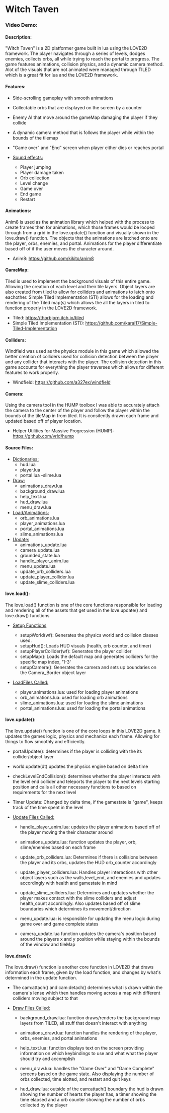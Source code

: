# Witch Taven

### Video Demo:

#### __Description:__ 

"Witch Taven" is a 2D platformer game built in lua using the LOVE2D framework. The player navigates through a series of levels, dodges enemies, collects orbs, all while trying to reach the portal to progress. The game features animations, collision physics, and a dynamic camera method. Alot of the visuals that are not animated were managed through TILED which is a great fit for lua and the LOVE2D framework.

#### __Features:__

- Side-scrolling gameplay with smooth animations
- Collectable orbs that are displayed on the screen by a counter
- Enemy AI that move around the gameMap damaging the player if they collide
- A dynamic camera method that is follows the player while within the bounds of the tilemap
- "Game over" and "End" screen when player either dies or reaches portal 

- <ins>Sound effects:</ins>
    - Player jumping
    - Player damage taken
    - Orb collection
    - Level change
    - Game over
    - End game
    - Restart

#### __Animations:__

Anim8 is used as the animation library which helped with the process to create frames then for animations, which those frames would be looped through from a grid in the love.update() function and visually shown in the love.draw() function. The objects that the animations are latched onto are the player, orbs, enemies, and portal. Animations for the player differentiate based off of if the user moves the character around.

- Anim8: https://github.com/kikito/anim8

#### __GameMap:__

Tiled is used to implement the background visuals of this entire game. Allowing the creation of each level and their tile layers. Object layers are also created from tiled to allow for colliders and animations to latch onto eachother. Simple Tiled Implementation (STI) allows for the loading and rendering of the Tiled map(s) which allows the all the layers in tiled to function properly in the LOVE2D framework.

- Tiled: https://thorbjorn.itch.io/tiled
- Simple Tiled Implementation (STI): https://github.com/karai17/Simple-Tiled-Implementation

#### __Colliders:__

Windfield was used as the physics module in this game which allowed the better creation of colliders used for collision detection between the player and any collider that interacts with the player. The collision detection in this game accounts for everything the player traverses which allows for different features to work properly.

- Windfield: https://github.com/a327ex/windfield

#### __Camera:__

Using the camera tool in the HUMP toolbox I was able to accurately attach the camera to the center of the player and follow the player within the bounds of the tileMap in from tiled. It is consitently drawn each frame and updated based off of player location.

- Helper Utilities for Massive Progression (HUMP): https://github.com/vrld/hump

#### __Source Files:__

- <ins>Dictionaries:</ins>
    - hud.lua
    - player.lua
    - portal.lua
    -slime.lua
- <ins>Draw:</ins>
    - animations_draw.lua
    - background_draw.lua
    - help_text.lua
    - hud_draw.lua
    - menu_draw.lua
- <ins>Load/Animations:</ins>
    - orb_animations.lua
    - player_animations.lua
    - portal_animations.lua
    - slime_animations.lua
- <ins>Update:</ins>
    - animations_update.lua
    - camera_update.lua
    - grounded_state.lua
    - handle_player_anim.lua
    - menu_update.lua
    - update_orb_colliders.lua
    - update_player_collider.lua
    - update_slime_colliders.lua

#### __love.load():__

The love.load() function is one of the core functions responsible for loading and rendering all of the assets that get used in the love.update() and love.draw() functions

- <ins>Setup Functions</ins>
    - setupWorld(wf): Generates the physics world and collision classes used.
    - setupHud(): Loads HUD visuals (health, orb counter, and timer)
    - setupPlayerCollider(wf): Generates the player collider
    - setupMap(): Loads the default map and generates colliders for the specific map index, '1-3'
    - setupCamera(): Generates the camera and sets up boundaries on the Camera_Border object layer

- <ins>LoadFiles Called:</ins>
    - player.animations.lua: used for loading player animations
    - orb_animations.lua: used for loading orb animations
    - slime_animations.lua: used for loading the slime animations
    - portal_animations.lua: used for loading the portal animations

#### __love.update():__

The love.update() function is one of the core loops in this LOVE2D game. It updates the games logic, physics and mechanics each frame. Allowing for things to flow smoothly and efficiently.

- portalUpdate(): determines if the player is colliding with the its collider/object layer

- world:update(dt) updates the physics engine based on delta time

- checkLevelEndCollision(): determines whether the player interacts with the level end collider and teleports the player to the next levels starting position and calls all other necessary functions to based on requirements for the next level

- Timer Update: Changed by delta time, if the gamestate is "game", keeps track of the time spent in the level

- <ins>Update Files Called:</ins>

    - handle_player_anim.lua: updates the player animations based off of the player moving the their character around

    - animations_update.lua: function updates the player, orb, slime/enemies based on each frame

    - update_orb_colliders.lua: Determines if there is collisions between the player and its orbs, updates the HUD orb_counter accordingly

    - update_player_colliders.lua: Handles player interactions with other object layers such as the walls,level_end, and enemies and updates accordingly with health and gamestate in mind

    - update_slime_colliders.lua: Determines and updates whether the player makes contact with the slime colliders and adjust health_count accordingly. Also updates based off of slime boundaries which determines its movement/direction

    - menu_update.lua: is responsible for updating the menu logic during game over and game complete states

    - camera_update.lua function updates the camera's position based around the players x and y position while staying within the bounds of the window and tileMap

#### __love.draw():__

The love.draw() function is another core function in LOVE2D that draws information each frame, given by the load function, and changes by what's determined in the update function.

- The cam:attach() and cam:detach() determines what is drawn within the camera's lense which then handles moving across a map with different colliders moving subject to that

- <ins>Draw Files Called:</ins>
    - background_draw.lua: function draws/renders the background map layers from TILED, all stuff that doesn't interact with anything

    - animations_draw.lua: function handles the rendering of the player, orbs, enemies, and portal animations

    - help_text.lua: function displays text on the screen providing information on which keybindings to use and what what the player should try and accomplish

    - menu_draw.lua: handles the "Game Over" and "Game Complete" screens based on the game state. Also displaying the number of orbs collected, time alotted, and restart and quit keys

    - hud_draw.lua: outside of the cam:attach() boundary the hud is drawn showing the number of hearts the player has, a timer showing the time elapsed and a orb counter showing the number of orbs collected by the player